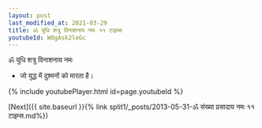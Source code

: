 ```yaml
---
layout: post
last_modified_at: 2021-03-29
title: ॐ युधि शत्रु विनाशनाय नमः ११ टाइम्स
youtubeId: WOgAsk2leGc
---
```

 
 
 ॐ युधि शत्रु विनाशनाय नमः  
 
 -  जो युद्ध में दुश्मनों को मारता है। 
 
  
 
  
 
 
 
 
 
 


{% include youtubePlayer.html id=page.youtubeId %}
 
[Next]({{ site.baseurl }}{% link  split1/_posts/2013-05-31-ॐ संख्या प्रसादाय नमः ११ टाइम्स.md%})
 
